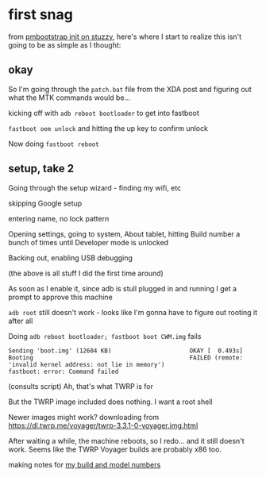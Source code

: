# first snag

from [pmbootstrap init on stuzzy](05fa0082-d9af-4923-9824-a09fd376c8e4.md), here's where I start to realize this isn't going to be as simple as I thought:

## okay

So I'm going through the `patch.bat` file from the XDA post and figuring out what the MTK commands would be...

kicking off with `adb reboot bootloader` to get into fastboot

`fastboot oem unlock` and hitting the up key to confirm unlock

Now doing `fastboot reboot`

## setup, take 2

Going through the setup wizard - finding my wifi, etc

skipping Google setup

entering name, no lock pattern

Opening settings, going to system, About tablet, hitting Build number a bunch of times until Developer mode is unlocked

Backing out, enabling USB debugging

(the above is all stuff I did the first time around)

As soon as I enable it, since adb is stull plugged in and running I get a prompt to approve this machine

`adb root` still doesn't work - looks like I'm gonna have to figure out rooting it after all

Doing `adb reboot bootloader; fastboot boot CWM.img` fails

```
Sending 'boot.img' (12604 KB)                      OKAY [  0.493s]
Booting                                            FAILED (remote: 'invalid kernel address: not lie in memory')
fastboot: error: Command failed
```

(consults script) Ah, that's what TWRP is for

But the TWRP image included does nothing. I want a root shell

Newer images might work? downloading from https://dl.twrp.me/voyager/twrp-3.3.1-0-voyager.img.html

After waiting a while, the machine reboots, so I redo... and it still doesn't work. Seems like the TWRP Voyager builds are probably x86 too.

making notes for [my build and model numbers](efd91838-1c73-4862-a8f2-664ae1327bc5.md)
